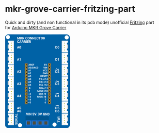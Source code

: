 # mkr-grove-carrier-fritzing-part

Quick and dirty (and non functional in its pcb mode) unofficial [Fritzing](https://fritzing.org/) part for [Arduino MKR Grove Carrier](https://store.arduino.cc/arduino-mkr-connector-carrier)

![Mkr-Image](/mkr-grove-carrirer.png)
